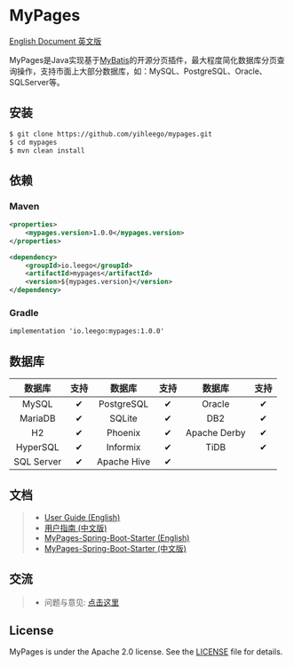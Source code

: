 # MyPages

[English Document 英文版](README.md)

MyPages是Java实现基于[MyBatis](https://github.com/mybatis/mybatis-3)的开源分页插件，最大程度简化数据库分页查询操作，支持市面上大部分数据库，如：MySQL、PostgreSQL、Oracle、SQLServer等。

## 安装

```bash
$ git clone https://github.com/yihleego/mypages.git
$ cd mypages
$ mvn clean install
```

## 依赖

### Maven

```xml
<properties>
    <mypages.version>1.0.0</mypages.version>
</properties>

<dependency>
    <groupId>io.leego</groupId>
    <artifactId>mypages</artifactId>
    <version>${mypages.version}</version>
</dependency>
```

### Gradle

```xml
implementation 'io.leego:mypages:1.0.0'
```

## 数据库

|数据库|支持|数据库|支持|数据库|支持|
|:-:|:-:|:-:|:-:|:-:|:-:|
|MySQL|✔|PostgreSQL|✔|Oracle|✔|
|MariaDB|✔|SQLite|✔|DB2|✔|
|H2|✔|Phoenix|✔|Apache Derby|✔|
|HyperSQL|✔|Informix|✔|TiDB|✔|
|SQL Server|✔|Apache Hive|✔|

## 文档

> * [User Guide (English)](docs/USERGUIDE.md)
> * [用户指南 (中文版)](docs/USERGUIDE.ZH_CN.md)
> * [MyPages-Spring-Boot-Starter (English)](docs/STARTER_USERGUIDE.md)
> * [MyPages-Spring-Boot-Starter (中文版)](docs/STARTER_USERGUIDE.ZH_CN.md)

## 交流

> * 问题与意见: [点击这里](https://github.com/yihleego/mypages/issues)

## License
MyPages is under the Apache 2.0 license. See the [LICENSE](LICENSE.txt) file for details.